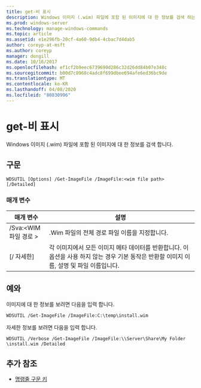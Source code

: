 ```yaml
---
title: get-비 표시
description: Windows 이미지 (.wim) 파일에 포함 된 이미지에 대 한 정보를 검색 하는 get 이미지에 대 한 windows 명령 항목입니다.
ms.prod: windows-server
ms.technology: manage-windows-commands
ms.topic: article
ms.assetid: e1e296fb-20cf-4a60-9db4-4cbac7d4dab5
author: coreyp-at-msft
ms.author: coreyp
manager: dongill
ms.date: 10/16/2017
ms.openlocfilehash: ef1cf2b9eec6739690d286c32d26dd84b07e348c
ms.sourcegitcommit: b00d7c8968c4adc8f699dbee694afe6ed36bc9de
ms.translationtype: MT
ms.contentlocale: ko-KR
ms.lasthandoff: 04/08/2020
ms.locfileid: "80830996"
---
```

# <a name="get-imagefile"></a>get-비 표시

Windows 이미지 (.wim) 파일에 포함 된 이미지에 대 한 정보를 검색 합니다.

## <a name="syntax"></a>구문

```
WDSUTIL [Options] /Get-ImageFile /ImageFile:<wim file path> [/Detailed]
```

### <a name="parameters"></a>매개 변수

|매개 변수|설명|
|---------|-----------|
|/Sva:\<WIM 파일 경로 >|.Wim 파일의 전체 경로 파일 이름을 지정합니다.|
|[/ 자세한]|각 이미지에서 모든 이미지 메타 데이터를 반환합니다. 이 옵션을 사용 하지 않는 경우 기본 동작은 반환할 이미지 이름, 설명 및 파일 이름입니다.|

## <a name="examples"></a><a name=BKMK_examples></a>예와

이미지에 대 한 정보를 보려면 다음을 입력 합니다.
```
WDSUTIL /Get-ImageFile /ImageFile:C:\temp\install.wim
```
자세한 정보를 보려면 다음을 입력 합니다.
```
WDSUTIL /Verbose /Get-ImageFile /ImageFile:\\Server\Share\My Folder \install.wim /Detailed
```

## <a name="additional-references"></a>추가 참조

- [명령줄 구문 키](command-line-syntax-key.md)